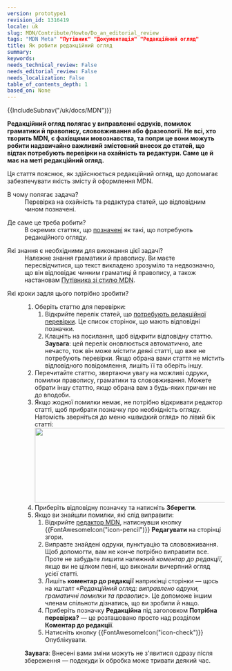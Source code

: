 ```yaml
---
version: prototype1
revision_id: 1316419
locale: uk
slug: MDN/Contribute/Howto/Do_an_editorial_review
tags: "MDN Meta" "Путівник" "Документація" "Редакційний огляд"
title: Як робити редакційний огляд
summary: 
keywords: 
needs_technical_review: False
needs_editorial_review: False
needs_localization: False
table_of_contents_depth: 1
based_on: None
---
```

<div>{{IncludeSubnav("/uk/docs/MDN")}}</div>

<p class="summary"><strong>Редакційний огляд полягає у виправленні одруків, помилок граматики й правопису, слововживання або фразеології. Не всі, хто творить MDN, є фахівцями мовознавства, та попри це вони можуть робити надзвичайно важливий змістовний внесок до статей, що відтак потребують перевірки на охайність та редактури. Саме це й має на меті редакційний огляд.</strong></p>

<p><span class="seoSummary">Ця стаття пояснює, як здійснюється редакційний огляд, що допомагає забезпечувати якість змісту й оформлення MDN.</span></p>

<dl>
 <dt>В чому полягає задача?</dt>
 <dd>Перевірка на охайність та редактура статей, що відповідним чином позначені.</dd>
</dl>

<dl>
 <dt>Де саме це треба робити?</dt>
 <dd>В окремих статтях, що <a href="/uk/docs/needs-review/editorial">позначені</a> як такі, що потребують редакційного огляду.</dd>
</dl>

<dl>
 <dt>Які знання є необхідними для виконання цієї задачі?</dt>
 <dd>Належне знання граматики й правопису. Ви маєте пересвідчитися, що текст викладено зрозуміло та недвозначно, що він відповідає чинним граматиці й правопису, а також настановам <a href="/uk/docs/MDN/Contribute/Guidelines/Writing_style_guide">Путівника зі стилю MDN</a>.</dd>
</dl>

<dl>
 <dt>Які кроки задля цього потрібно зробити?</dt>
 <dd>
 <ol>
  <li>Оберіть статтю для перевірки:
   <ol>
    <li>Відкрийте перелік статей, що <a href="/uk/docs/needs-review/editorial">потребують редакційної перевірки</a>. Це список сторінок, що мають відповідні позначки.</li>
    <li>Клацніть на посилання, щоб відкрити відповідну статтю.<br />
     <strong>Заувага</strong>: цей перелік оновлюється автоматично, але нечасто, тож він може містити деякі статті, що вже не потребують перевірки. Якщо обрана вами стаття не містить відповідного повідомлення, лишіть її та оберіть іншу.</li>
   </ol>
  </li>
  <li>Перечитайте статтю, звертаючи увагу на можливі одруки, помилки правопису, граматики та слововживання. Можете обрати іншу статтю, якщо обрана вам з будь-яких причин не до вподоби.</li>
  <li>Якщо жодної помилки немає, не потрібно відкривати редактор статті, щоб прибрати позначку про необхідність огляду. Натомість зверніться до меню «швидкий огляд» по лівий бік статті:<br />
   <img alt="" src="https://mdn.mozillademos.org/files/15371/banner-editorial-review.png" style="height:173px; width:446px" /></li>
  <li>Приберіть відповідну позначку та натисніть <strong>Зберегти</strong>.</li>
  <li>Якщо ви знайшли помилки, які слід виправити:
   <ol>
    <li>Відкрийте <a href="/uk/docs/MDN/Contribute/Editor">редактор MDN</a>, натиснувши кнопку {{FontAwesomeIcon("icon-pencil")}} <strong>Редагувати</strong> на сторінці згори.</li>
    <li>Виправте знайдені одруки, пунктуацію та слововживання. Щоб допомогти, вам не конче потрібно виправити все. Проте не забудьте лишити належний <em>коментар до редакції</em>, якщо ви не цілком певні, що виконали вичерпний огляд усієї статті.</li>
    <li>Лишіть <strong>коментар до редакції</strong> наприкінці сторінки — щось на кшталт «<em>Редакційний огляд: виправлено одруки, граматичні помилки та правопис</em>». Це допоможе іншим членам спільноти дізнатись, що ви зробили й нащо.</li>
    <li>Приберіть позначку <strong>Редакційна</strong> під заголовком <strong>Потрібна перевірка?</strong> — це розташовано просто над розділом <strong>Коментар до редакції</strong>.</li>
    <li>Натисніть кнопку {{FontAwesomeIcon("icon-check")}} Опублікувати.</li>
   </ol>
  </li>
 </ol>

 <div class="note">
 <p><strong>Заувага</strong>: Внесені вами зміни можуть не з'явитися одразу після збереження — подекуди їх обробка може тривати деякий час.</p>
 </div>
 </dd>
</dl>

